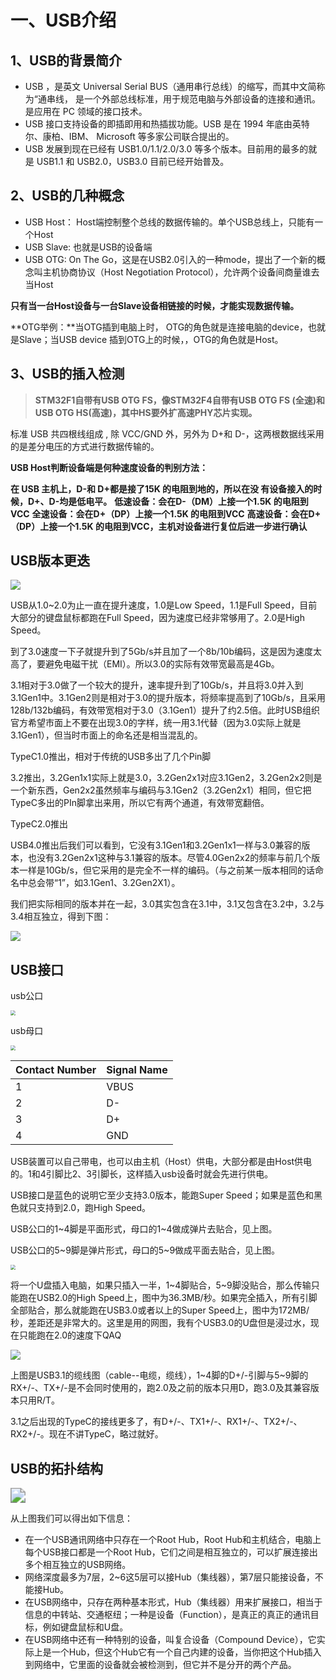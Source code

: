 # 一、USB介绍

## 1、USB的背景简介

- USB ，是英文 Universal Serial BUS（通用串行总线）的缩写，而其中文简称为“通串线， 是一个外部总线标准，用于规范电脑与外部设备的连接和通讯。是应用在 PC 领域的接口技术。
- USB 接口支持设备的即插即用和热插拔功能。USB 是在 1994 年底由英特尔、康柏、IBM、 Microsoft 等多家公司联合提出的。
- USB 发展到现在已经有 USB1.0/1.1/2.0/3.0 等多个版本。目前用的最多的就是 USB1.1 和 USB2.0，USB3.0 目前已经开始普及。

## 2、USB的几种概念

- USB Host： Host端控制整个总线的数据传输的。单个USB总线上，只能有一个Host
- USB Slave:  也就是USB的设备端
- USB OTG:    On The Go，这是在USB2.0引入的一种mode，提出了一个新的概念叫主机协商协议（Host Negotiation Protocol），允许两个设备间商量谁去当Host

**只有当一台Host设备与一台Slave设备相链接的时候，才能实现数据传输。**

**OTG举例：**当OTG插到电脑上时， OTG的角色就是连接电脑的device，也就是Slave；当USB device 插到OTG上的时候，，OTG的角色就是Host。

## 3、USB的插入检测

> **STM32F1自带有USB OTG FS，像STM32F4自带有USB OTG FS (全速)和 USB OTG HS(高速)，其中HS要外扩高速PHY芯片实现。**

标准 USB 共四根线组成 , 除 VCC/GND 外，另外为 D+和 D-，这两根数据线采用的是差分电压的方式进行数据传输的。

**USB Host判断设备端是何种速度设备的判别方法：**

**在 USB 主机上，D-和 D+都是接了15K 的电阻到地的，所以在没 有设备接入的时候，D+、D-均是低电平。**
**低速设备：会在D-（DM）上接一个1.5K 的电阻到VCC**
**全速设备：会在D+（DP）上接一个1.5K 的电阻到VCC**
**高速设备：会在D+（DP）上接一个1.5K 的电阻到VCC，主机对设备进行复位后进一步进行确认**



## USB版本更迭

![](img\USB版本更迭.jpg)

USB从1.0~2.0为止一直在提升速度，1.0是Low Speed，1.1是Full Speed，目前大部分的键盘鼠标都跑在Full Speed，因为速度已经非常够用了。2.0是High Speed。

到了3.0速度一下子就提升到了5Gb/s并且加了一个8b/10b编码，这是因为速度太高了，要避免电磁干扰（EMI）。所以3.0的实际有效带宽最高是4Gb。

3.1相对于3.0做了一个较大的提升，速率提升到了10Gb/s，并且将3.0并入到3.1Gen1中。3.1Gen2则是相对于3.0的提升版本，将频率提高到了10Gb/s，且采用128b/132b编码，有效带宽相对于3.0（3.1Gen1）提升了约2.5倍。此时USB组织官方希望市面上不要在出现3.0的字样，统一用3.1代替（因为3.0实际上就是3.1Gen1），但当时市面上的命名还是相当混乱的。

TypeC1.0推出，相对于传统的USB多出了几个Pin脚

3.2推出，3.2Gen1x1实际上就是3.0，3.2Gen2x1对应3.1Gen2，3.2Gen2x2则是一个新东西，Gen2x2虽然频率与编码与3.1Gen2（3.2Gen2x1）相同，但它把TypeC多出的PIn脚拿出来用，所以它有两个通道，有效带宽翻倍。

TypeC2.0推出

USB4.0推出后我们可以看到，它没有3.1Gen1和3.2Gen1x1一样与3.0兼容的版本，也没有3.2Gen2x1这种与3.1兼容的版本。尽管4.0Gen2x2的频率与前几个版本一样是10Gb/s，但它采用的是完全不一样的编码。（与之前某一版本相同的话命名中总会带“1”，如3.1Gen1、3.2Gen2X1）。

我们把实际相同的版本并在一起，3.0其实包含在3.1中，3.1又包含在3.2中，3.2与3.4相互独立，得到下图：

![](img\USB版本更迭2.png)



## USB接口

usb公口

<img src="\img\USB3.0接口.jpg" style="zoom:50%;" />

usb母口

<img src="img\USB3.0接口.png" style="zoom:50%;" />

| Contact   Number | Signal  Name |
| ---------------- | ------------ |
| 1                | VBUS         |
| 2                | D-           |
| 3                | D+           |
| 4                | GND          |

USB装置可以自己带电，也可以由主机（Host）供电，大部分都是由Host供电的。1和4引脚比2、3引脚长，这样插入usb设备时就会先进行供电。

USB接口是蓝色的说明它至少支持3.0版本，能跑Super Speed；如果是蓝色和黑色就只支持到2.0，跑High Speed。

USB公口的1~4脚是平面形式，母口的1~4做成弹片去贴合，见上图。

USB公口的5~9脚是弹片形式，母口的5~9做成平面去贴合，见上图。

<img src="img\传输测试.png" style="zoom: 50%;" />

将一个U盘插入电脑，如果只插入一半，1~4脚贴合，5~9脚没贴合，那么传输只能跑在USB2.0的High Speed上，图中为36.3MB/秒。如果完全插入，所有引脚全部贴合，那么就能跑在USB3.0或者以上的Super Speed上，图中为172MB/秒，差距还是非常大的。这里是用的网图，我有个USB3.0的U盘但是浸过水，现在只能跑在2.0的速度下QAQ

![](img\USB电缆.png)

上图是USB3.1的缆线图（cable--电缆，缆线），1~4脚的D+/-引脚与5~9脚的RX+/-、TX+/-是不会同时使用的，跑2.0及之前的版本只用D，跑3.0及其兼容版本只用R/T。

3.1之后出现的TypeC的接线更多了，有D+/-、TX1+/-、RX1+/-、TX2+/-、RX2+/-。现在不讲TypeC，略过就好。



## USB的拓扑结构

<img src="\img\USB拓扑结构.jpg" style="zoom: 150%;" />

从上图我们可以得出如下信息：

- 在一个USB通讯网络中只存在一个Root Hub，Root Hub和主机结合，电脑上每个USB接口都是一个Root Hub，它们之间是相互独立的，可以扩展连接出多个相互独立的USB网络。
- 网络深度最多为7层，2~6这5层可以接Hub（集线器），第7层只能接设备，不能接Hub。
- 在USB网络中，只存在两种基本形式，Hub（集线器）用来扩展接口，相当于信息的中转站、交通枢纽；一种是设备（Function），是真正的真正的通讯目标，例如键盘鼠标和U盘。
- 在USB网络中还有一种特别的设备，叫复合设备（Compound Device），它实际上是一个Hub，但这个Hub它有一个自己内建的设备，当你把这个Hub插入到网络中，它里面的设备就会被检测到，但它并不是分开的两个产品。
